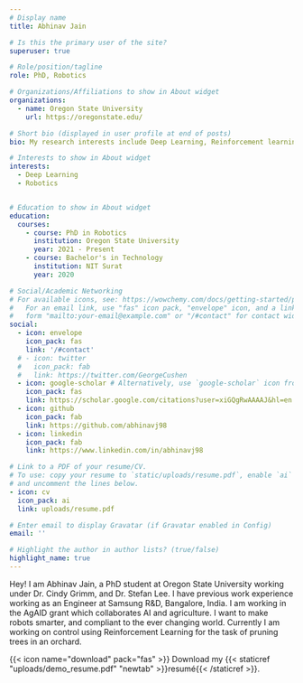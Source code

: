 ```yaml
---
# Display name
title: Abhinav Jain 

# Is this the primary user of the site?
superuser: true

# Role/position/tagline
role: PhD, Robotics

# Organizations/Affiliations to show in About widget
organizations:
  - name: Oregon State University
    url: https://oregonstate.edu/

# Short bio (displayed in user profile at end of posts)
bio: My research interests include Deep Learning, Reinforcement learning, and control using just vision

# Interests to show in About widget
interests:
  - Deep Learning
  - Robotics


# Education to show in About widget
education:
  courses:
    - course: PhD in Robotics
      institution: Oregon State University
      year: 2021 - Present
    - course: Bachelor's in Technology
      institution: NIT Surat
      year: 2020

# Social/Academic Networking
# For available icons, see: https://wowchemy.com/docs/getting-started/page-builder/#icons
#   For an email link, use "fas" icon pack, "envelope" icon, and a link in the
#   form "mailto:your-email@example.com" or "/#contact" for contact widget.
social:
  - icon: envelope
    icon_pack: fas
    link: '/#contact'
  # - icon: twitter
  #   icon_pack: fab
  #   link: https://twitter.com/GeorgeCushen
  - icon: google-scholar # Alternatively, use `google-scholar` icon from `ai` icon pack
    icon_pack: fas
    link: https://scholar.google.com/citations?user=xiGQgRwAAAAJ&hl=en
  - icon: github
    icon_pack: fab
    link: https://github.com/abhinavj98
  - icon: linkedin
    icon_pack: fab
    link: https://www.linkedin.com/in/abhinavj98

# Link to a PDF of your resume/CV.
# To use: copy your resume to `static/uploads/resume.pdf`, enable `ai` icons in `params.toml`,
# and uncomment the lines below.
- icon: cv
  icon_pack: ai
  link: uploads/resume.pdf

# Enter email to display Gravatar (if Gravatar enabled in Config)
email: ''

# Highlight the author in author lists? (true/false)
highlight_name: true
---
```


Hey!
I am Abhinav Jain, a PhD student at Oregon State University working under Dr. Cindy Grimm, and Dr. Stefan Lee. I have previous work experience working as an Engineer at Samsung R&D, Bangalore, India. I am working in the AgAID grant which collaborates AI and agriculture. I want to make robots smarter, and compliant to the ever changing world. Currently I am working on control using Reinforcement Learning for the task of pruning trees in an orchard.

{{< icon name="download" pack="fas" >}} Download my {{< staticref "uploads/demo_resume.pdf" "newtab" >}}resumé{{< /staticref >}}.
